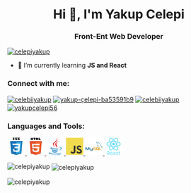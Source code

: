 <h1 align="center">Hi 👋, I'm Yakup Celepi</h1>
<h3 align="center">Front-Ent Web Developer</h3>

<p align="left"> <a href="https://github.com/ryo-ma/github-profile-trophy"><img src="https://github-profile-trophy.vercel.app/?username=celepiyakup" alt="celepiyakup" /></a> </p>

- 🌱 I’m currently learning **JS and React**

<h3 align="left">Connect with me:</h3>
<p align="left">
<a href="https://twitter.com/celebiiyakup" target="blank"><img align="center" src="https://raw.githubusercontent.com/rahuldkjain/github-profile-readme-generator/master/src/images/icons/Social/twitter.svg" alt="celebiiyakup" height="30" width="40" /></a>
<a href="https://linkedin.com/in/yakup-çelepi-ba53591b9" target="blank"><img align="center" src="https://raw.githubusercontent.com/rahuldkjain/github-profile-readme-generator/master/src/images/icons/Social/linked-in-alt.svg" alt="yakup-çelepi-ba53591b9" height="30" width="40" /></a>
<a href="https://instagram.com/celebiiyakup" target="blank"><img align="center" src="https://raw.githubusercontent.com/rahuldkjain/github-profile-readme-generator/master/src/images/icons/Social/instagram.svg" alt="celebiiyakup" height="30" width="40" /></a>
<a href="https://www.hackerrank.com/yakupcelepi56" target="blank"><img align="center" src="https://raw.githubusercontent.com/rahuldkjain/github-profile-readme-generator/master/src/images/icons/Social/hackerrank.svg" alt="yakupcelepi56" height="30" width="40" /></a>
</p>

<h3 align="left">Languages and Tools:</h3>
<p align="left"> <a href="https://www.w3schools.com/css/" target="_blank" rel="noreferrer"> <img src="https://raw.githubusercontent.com/devicons/devicon/master/icons/css3/css3-original-wordmark.svg" alt="css3" width="40" height="40"/> </a> <a href="https://www.w3.org/html/" target="_blank" rel="noreferrer"> <img src="https://raw.githubusercontent.com/devicons/devicon/master/icons/html5/html5-original-wordmark.svg" alt="html5" width="40" height="40"/> </a> <a href="https://www.java.com" target="_blank" rel="noreferrer"> <img src="https://raw.githubusercontent.com/devicons/devicon/master/icons/java/java-original.svg" alt="java" width="40" height="40"/> </a> <a href="https://developer.mozilla.org/en-US/docs/Web/JavaScript" target="_blank" rel="noreferrer"> <img src="https://raw.githubusercontent.com/devicons/devicon/master/icons/javascript/javascript-original.svg" alt="javascript" width="40" height="40"/> </a> <a href="https://www.mysql.com/" target="_blank" rel="noreferrer"> <img src="https://raw.githubusercontent.com/devicons/devicon/master/icons/mysql/mysql-original-wordmark.svg" alt="mysql" width="40" height="40"/> </a> <a href="https://reactjs.org/" target="_blank" rel="noreferrer"> <img src="https://raw.githubusercontent.com/devicons/devicon/master/icons/react/react-original-wordmark.svg" alt="react" width="40" height="40"/> </a> </p>

<p><img align="left" src="https://github-readme-stats.vercel.app/api/top-langs?username=celepiyakup&show_icons=true&locale=en&layout=compact" alt="celepiyakup" /></p>

<p>&nbsp;<img align="center" src="https://github-readme-stats.vercel.app/api?username=celepiyakup&show_icons=true&locale=en" alt="celepiyakup" /></p>

<p><img align="center" src="https://github-readme-streak-stats.herokuapp.com/?user=celepiyakup&" alt="celepiyakup" /></p>

